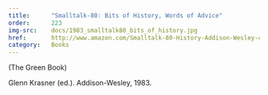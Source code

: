 ```yaml
---
title:      "Smalltalk-80: Bits of History, Words of Advice"
order:      223
img-src:    docs/1983_smalltalk80_bits_of_history.jpg
href:       http://www.amazon.com/Smalltalk-80-History-Addison-Wesley-computer-science/dp/0201116693
category:   Books
---
```

(The Green Book)

Glenn Krasner (ed.). Addison-Wesley, 1983.
